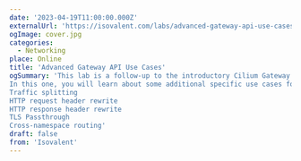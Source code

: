 ```yaml
---
date: '2023-04-19T11:00:00.000Z'
externalUrl: 'https://isovalent.com/labs/advanced-gateway-api-use-cases/?utm_source=website-cilium&utm_medium=referral&utm_campaign=cilium-lab'
ogImage: cover.jpg
categories:
  - Networking
place: Online
title: 'Advanced Gateway API Use Cases'
ogSummary: 'This lab is a follow-up to the introductory Cilium Gateway API lab. We highly recommend you do the Cilium Gateway API lab first, if you haven’t done it already.
In this one, you will learn about some additional specific use cases for Gateway API:
Traffic splitting
HTTP request header rewrite
HTTP response header rewrite
TLS Passthrough
Cross-namespace routing'
draft: false
from: 'Isovalent'
---
```

